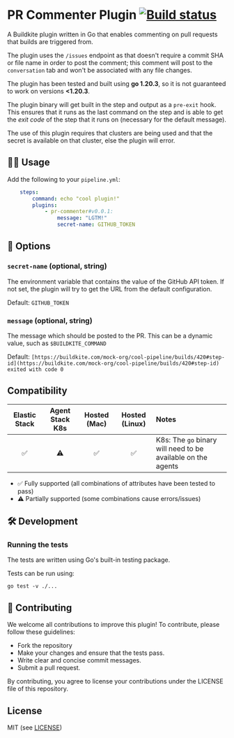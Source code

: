 # PR Commenter Plugin [![Build status](https://badge.buildkite.com/70e1d545dabb9e07d0c52537f5ae31e4d1f225e130e33ebcae.svg?branch=main)](https://buildkite.com/buildkite/plugins-pr-commenter)
A Buildkite plugin written in Go that enables commenting on pull requests that builds are triggered from.

The plugin uses the `/issues` endpoint as that doesn't require a commit SHA or file name in order to post the comment; this comment will post to the `conversation` tab and won't be associated with any file changes.

The plugin has been tested and built using **go 1.20.3**, so it is not guaranteed to work on versions **<1.20.3**.

The plugin binary will get built in the step and output as a `pre-exit` hook. This ensures that it runs as the last command on the step and is able to get the *exit code* of the step that it runs on (necessary for the default message).

The use of this plugin requires that clusters are being used and that the secret is available on that cluster, else the plugin will error.

## 👩‍💻 Usage

Add the following to your `pipeline.yml`:

```yaml
    steps:
        command: echo "cool plugin!"
        plugins:
            - pr-commenter#v0.0.1:
                message: "LGTM!"
                secret-name: GITHUB_TOKEN
```

## 📒 Options

### `secret-name` (optional, string)
The environment variable that contains the value of the GitHub API token. If not set, the plugin will try to get the URL from the default configuration.

Default: `GITHUB_TOKEN`

### `message` (optional, string)
The message which should be posted to the PR. This can be a dynamic value, such as `$BUILDKITE_COMMAND`

Default: `[https://buildkite.com/mock-org/cool-pipeline/builds/420#step-id](https://buildkite.com/mock-org/cool-pipeline/builds/420#step-id) exited with code 0`

## Compatibility

| Elastic Stack | Agent Stack K8s | Hosted (Mac) | Hosted (Linux) | Notes |
| :-----------: | :-------------: | :----: | :----: |:---- |
| ✅ | ⚠️ | ✅ | ✅ | K8s: The `go` binary will need to be available on the agents |

- ✅ Fully supported (all combinations of attributes have been tested to pass)
- ⚠️ Partially supported (some combinations cause errors/issues)

## 🛠️ Development
### Running the tests
The tests are written using Go's built-in testing package.

Tests can be run using:

```shell
go test -v ./...
```


## 💪 Contributing

We welcome all contributions to improve this plugin! To contribute, please follow these guidelines:

- Fork the repository
- Make your changes and ensure that the tests pass.
- Write clear and concise commit messages.
- Submit a pull request.

By contributing, you agree to license your contributions under the LICENSE file of this repository.

## License
MIT (see [LICENSE](LICENSE.MD))
